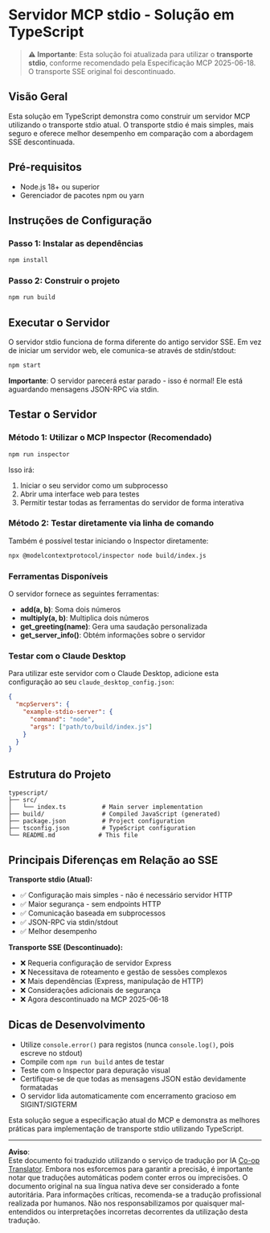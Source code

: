 <!--
CO_OP_TRANSLATOR_METADATA:
{
  "original_hash": "9d799c4a30a8383e0a74af9153262972",
  "translation_date": "2025-08-26T20:08:46+00:00",
  "source_file": "03-GettingStarted/05-stdio-server/solution/typescript/README.md",
  "language_code": "pt"
}
-->
# Servidor MCP stdio - Solução em TypeScript

> **⚠️ Importante**: Esta solução foi atualizada para utilizar o **transporte stdio**, conforme recomendado pela Especificação MCP 2025-06-18. O transporte SSE original foi descontinuado.

## Visão Geral

Esta solução em TypeScript demonstra como construir um servidor MCP utilizando o transporte stdio atual. O transporte stdio é mais simples, mais seguro e oferece melhor desempenho em comparação com a abordagem SSE descontinuada.

## Pré-requisitos

- Node.js 18+ ou superior
- Gerenciador de pacotes npm ou yarn

## Instruções de Configuração

### Passo 1: Instalar as dependências

```bash
npm install
```

### Passo 2: Construir o projeto

```bash
npm run build
```

## Executar o Servidor

O servidor stdio funciona de forma diferente do antigo servidor SSE. Em vez de iniciar um servidor web, ele comunica-se através de stdin/stdout:

```bash
npm start
```

**Importante**: O servidor parecerá estar parado - isso é normal! Ele está aguardando mensagens JSON-RPC via stdin.

## Testar o Servidor

### Método 1: Utilizar o MCP Inspector (Recomendado)

```bash
npm run inspector
```

Isso irá:
1. Iniciar o seu servidor como um subprocesso
2. Abrir uma interface web para testes
3. Permitir testar todas as ferramentas do servidor de forma interativa

### Método 2: Testar diretamente via linha de comando

Também é possível testar iniciando o Inspector diretamente:

```bash
npx @modelcontextprotocol/inspector node build/index.js
```

### Ferramentas Disponíveis

O servidor fornece as seguintes ferramentas:

- **add(a, b)**: Soma dois números
- **multiply(a, b)**: Multiplica dois números  
- **get_greeting(name)**: Gera uma saudação personalizada
- **get_server_info()**: Obtém informações sobre o servidor

### Testar com o Claude Desktop

Para utilizar este servidor com o Claude Desktop, adicione esta configuração ao seu `claude_desktop_config.json`:

```json
{
  "mcpServers": {
    "example-stdio-server": {
      "command": "node",
      "args": ["path/to/build/index.js"]
    }
  }
}
```

## Estrutura do Projeto

```
typescript/
├── src/
│   └── index.ts          # Main server implementation
├── build/                # Compiled JavaScript (generated)
├── package.json          # Project configuration
├── tsconfig.json         # TypeScript configuration
└── README.md            # This file
```

## Principais Diferenças em Relação ao SSE

**Transporte stdio (Atual):**
- ✅ Configuração mais simples - não é necessário servidor HTTP
- ✅ Maior segurança - sem endpoints HTTP
- ✅ Comunicação baseada em subprocessos
- ✅ JSON-RPC via stdin/stdout
- ✅ Melhor desempenho

**Transporte SSE (Descontinuado):**
- ❌ Requeria configuração de servidor Express
- ❌ Necessitava de roteamento e gestão de sessões complexos
- ❌ Mais dependências (Express, manipulação de HTTP)
- ❌ Considerações adicionais de segurança
- ❌ Agora descontinuado na MCP 2025-06-18

## Dicas de Desenvolvimento

- Utilize `console.error()` para registos (nunca `console.log()`, pois escreve no stdout)
- Compile com `npm run build` antes de testar
- Teste com o Inspector para depuração visual
- Certifique-se de que todas as mensagens JSON estão devidamente formatadas
- O servidor lida automaticamente com encerramento gracioso em SIGINT/SIGTERM

Esta solução segue a especificação atual do MCP e demonstra as melhores práticas para implementação de transporte stdio utilizando TypeScript.

---

**Aviso**:  
Este documento foi traduzido utilizando o serviço de tradução por IA [Co-op Translator](https://github.com/Azure/co-op-translator). Embora nos esforcemos para garantir a precisão, é importante notar que traduções automáticas podem conter erros ou imprecisões. O documento original na sua língua nativa deve ser considerado a fonte autoritária. Para informações críticas, recomenda-se a tradução profissional realizada por humanos. Não nos responsabilizamos por quaisquer mal-entendidos ou interpretações incorretas decorrentes da utilização desta tradução.